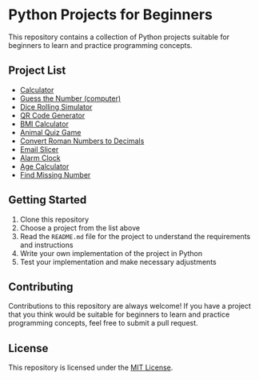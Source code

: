 # Python Projects for Beginners

This repository contains a collection of Python projects suitable for beginners to learn and practice programming concepts.

## Project List

- [Calculator](calci.py)
- [Guess the Number (computer)](GuessTheNumber.py)
- [Dice Rolling Simulator](DiceRollingSimulator.py)
- [QR Code Generator](QRCodeGenerator.py)
- [BMI Calculator](BMICalculator.py)
- [Animal Quiz Game](AnimalQuizGame.py)
- [Convert Roman Numbers to Decimals](ConvertRomanNumberstoDecimals.py)
- [Email Slicer](EmailSlicer.py)
- [Alarm Clock](AlarmClock.py)
- [Age Calculator](AgeCalculator.py)
- [Find Missing Number](FindMissingNumber.py)


## Getting Started

1. Clone this repository
2. Choose a project from the list above
3. Read the `README.md` file for the project to understand the requirements and instructions
4. Write your own implementation of the project in Python
5. Test your implementation and make necessary adjustments

## Contributing

Contributions to this repository are always welcome! If you have a project that you think would be suitable for beginners to learn and practice programming concepts, feel free to submit a pull request.

## License

This repository is licensed under the [MIT License](./LICENSE).
